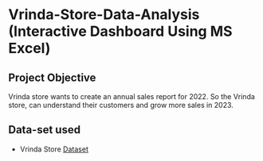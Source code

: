 # Vrinda-Store-Data-Analysis (Interactive Dashboard Using MS Excel)
## Project Objective
Vrinda store wants to create an annual sales report for 2022. So the Vrinda store, can understand their customers and grow more sales in 2023. 

## Data-set used
- <p> Vrinda Store <a href = 'https://github.com/Etishasri/Vrinda-Store-Data-Analysis-Dashboard/blob/main/Vrinda%20Store%20Data%20Analysis.xlsx%20-%20Vrinda%20Store.xlsx'> Dataset </a> </p>

